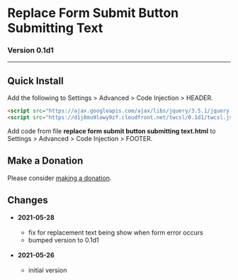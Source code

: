 # Replace Form Submit Button Submitting Text

### Version 0.1d1

---

## Quick Install

Add the following to Settings > Advanced > Code Injection > HEADER.

```html
<script src="https://ajax.googleapis.com/ajax/libs/jquery/3.5.1/jquery.min.js"></script>
<script src="https://d1j8mu9lowy9zf.cloudfront.net/twcsl/0.1d1/twcsl.js"></script>
```

Add code from file **replace form submit button submitting text.html** to
Settings > Advanced > Code Injection > FOOTER.

## Make a Donation

Please consider [making a donation](https://github.com/tomsWebConsulting/twcsl#make-a-donation).

## Changes

* **2021-05-28**
<br><br>
  * fix for replacement text being show when form error occurs
  * bumped version to 0.1d1
  <br><br>
* **2021-05-26**
<br><br>
  * initial version
